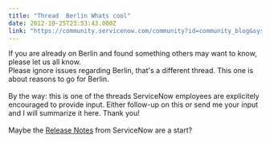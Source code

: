 ```yaml
---
title: "Thread  Berlin Whats cool"
date: 2012-10-25T23:53:43.000Z
link: "https://community.servicenow.com/community?id=community_blog&sys_id=fdbd6aa9dbd0dbc01dcaf3231f9619eb"
---
```

<p>If you are already on Berlin and found something others may want to know, please let us all know.<br />Please ignore issues regarding Berlin, that's a different thread. This one is about reasons to go for Berlin.<br /><br />By the way: this is one of the threads ServiceNow employees are explicitely encouraged to provide input. Either follow-up on this or send me your input and I will summarize it here. Thank you!<br /><br />Maybe the <a title="ki.servicenow.com/index.php?title=Release_Notes" href="http://wiki.servicenow.com/index.php?title=Release_Notes" target="_blank">Release Notes</a> from ServiceNow are a start?</p>